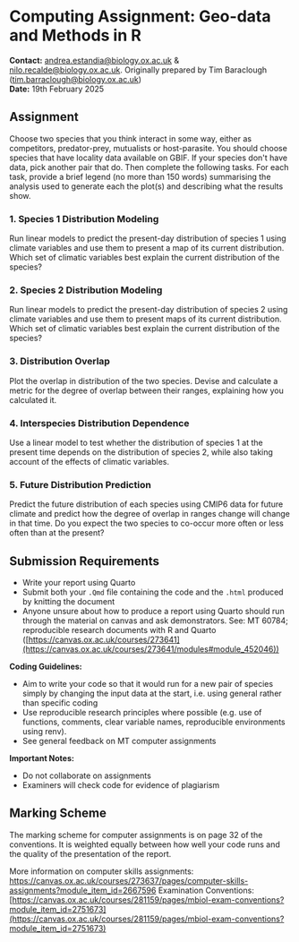
# Computing Assignment: Geo-data and Methods in R

**Contact:** 
andrea.estandia@biology.ox.ac.uk & nilo.recalde@biology.ox.ac.uk.
Originally prepared by Tim Baraclough (tim.barraclough@biology.ox.ac.uk)
<br>**Date:** 19th February 2025

## Assignment

Choose two species that you think interact in some way, either as competitors, predator-prey, mutualists or host-parasite. You should choose species that have locality data available on GBIF. If your species don't have data, pick another pair that do. Then complete the following tasks. For each task, provide a brief legend (no more than 150 words) summarising the analysis used to generate each the plot(s) and describing what the results show.

### 1. Species 1 Distribution Modeling
Run linear models to predict the present-day distribution of species 1 using climate variables and use them to present a map of its current distribution. Which set of climatic variables best explain the current distribution of the species?

### 2. Species 2 Distribution Modeling
Run linear models to predict the present-day distribution of species 2 using climate variables and use them to present maps of its current distribution. Which set of climatic variables best explain the current distribution of the species?

### 3. Distribution Overlap
Plot the overlap in distribution of the two species. Devise and calculate a metric for the degree of overlap between their ranges, explaining how you calculated it.

### 4. Interspecies Distribution Dependence
Use a linear model to test whether the distribution of species 1 at the present time depends on the distribution of species 2, while also taking account of the effects of climatic variables.

### 5. Future Distribution Prediction
Predict the future distribution of each species using CMIP6 data for future climate and predict how the degree of overlap in ranges change will change in that time. Do you expect the two species to co-occur more often or less often than at the present?

## Submission Requirements

- Write your report using Quarto
- Submit both your `.Qmd` file containing the code and the `.html` produced by knitting the document
- Anyone unsure about how to produce a report using Quarto should run through the material on canvas and ask demonstrators. See: MT 60784; reproducible research documents with R and Quarto ([https://canvas.ox.ac.uk/courses/273641](https://canvas.ox.ac.uk/courses/273641/modules#module_452046))

**Coding Guidelines:**
- Aim to write your code so that it would run for a new pair of species simply by changing the input data at the start, i.e. using general rather than specific coding
- Use reproducible research principles where possible (e.g. use of functions, comments, clear variable names, reproducible environments using renv).
- See general feedback on MT computer assignments

**Important Notes:**
- Do not collaborate on assignments
- Examiners will check code for evidence of plagiarism

## Marking Scheme

The marking scheme for computer assignments is on page 32 of the conventions. It is weighted equally between how well your code runs and the quality of the presentation of the report.

More information on computer skills assignments: https://canvas.ox.ac.uk/courses/273637/pages/computer-skills-assignments?module_item_id=2667596
Examination Conventions: [https://canvas.ox.ac.uk/courses/281159/pages/mbiol-exam-conventions?module_item_id=2751673](https://canvas.ox.ac.uk/courses/281159/pages/mbiol-exam-conventions?module_item_id=2751673)